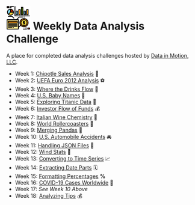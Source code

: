 # ![data](img/data-1.png)  Weekly Data Analysis Challenge

A place for completed data analysis challenges hosted by [Data in Motion, LLC](https://www.linkedin.com/company/data-in-motion-llc/).

- Week 1: [Chipotle Sales Analysis](https://github.com/robyndwhite/weekly_da_challenge/blob/main/Weekly%20Data%20Analysis%20Challenge/Week%201_WDAC.ipynb) :burrito:
- Week 2: [UEFA Euro 2012 Analysis](https://github.com/robyndwhite/weekly_da_challenge/blob/main/Weekly%20Data%20Analysis%20Challenge/Week%202_WDAC.ipynb) :soccer:
- Week 3: [Where the Drinks Flow](https://github.com/robyndwhite/weekly_da_challenge/blob/main/Weekly%20Data%20Analysis%20Challenge/Week%203_WDAC.ipynb) :beer:
- Week 4: [U.S. Baby Names](https://github.com/robyndwhite/weekly_da_challenge/blob/main/Weekly%20Data%20Analysis%20Challenge/Week%204_WDAC.ipynb) :baby:
- Week 5: [Exploring Titanic Data](https://github.com/robyndwhite/weekly_da_challenge/blob/main/Weekly%20Data%20Analysis%20Challenge/Week%205_WDAC.ipynb) :ship:
- Week 6: [Investor Flow of Funds](https://github.com/robyndwhite/weekly_da_challenge/blob/main/Weekly%20Data%20Analysis%20Challenge/Week%206_WDAC.ipynb) :moneybag:
- Week 7: [Italian Wine Chemistry](https://github.com/robyndwhite/weekly_da_challenge/blob/main/Weekly%20Data%20Analysis%20Challenge/Week%207_WDAC.ipynb) :wine_glass:
- Week 8: [World Rollercoasters](https://github.com/robyndwhite/weekly_da_challenge/blob/main/Weekly%20Data%20Analysis%20Challenge/Week%208_WDAC.ipynb) :roller_coaster:
- Week 9: [Merging Pandas](https://github.com/robyndwhite/weekly_da_challenge/blob/main/Weekly%20Data%20Analysis%20Challenge/Week%209_WDAC.ipynb) :panda_face:
- Week 10: [U.S. Automobile Accidents](https://github.com/robyndwhite/weekly_da_challenge/blob/main/Weekly%20Data%20Analysis%20Challenge/Week%2010_WDAC.ipynb) :oncoming_automobile:
- Week 11: [Handling JSON Files](https://github.com/robyndwhite/weekly_da_challenge/blob/main/Weekly%20Data%20Analysis%20Challenge/Week%2011_WDAC.ipynb) :minidisc:
- Week 12: [Wind Stats](https://github.com/robyndwhite/weekly_da_challenge/blob/main/Weekly%20Data%20Analysis%20Challenge/Week%2012_WDAC.ipynb) :dash:
- Week 13: [Converting to Time Series](https://github.com/robyndwhite/weekly_da_challenge/blob/main/Weekly%20Data%20Analysis%20Challenge/Week%2013_WDAC.ipynb) :chart_with_upwards_trend:
- Week 14: [Extracting Date Parts](https://github.com/robyndwhite/weekly_da_challenge/blob/main/Weekly%20Data%20Analysis%20Challenge/Week%2014_WDAC.ipynb) :spiral_calendar:
- Week 15: [Formatting Percentages](https://github.com/robyndwhite/weekly_da_challenge/blob/main/Weekly%20Data%20Analysis%20Challenge/Week%2015_WDAC.ipynb) **%**
- Week 16: [COVID-19 Cases Worldwide](https://nbviewer.org/github/robyndwhite/weekly_da_challenge/blob/main/Weekly%20Data%20Analysis%20Challenge/Week%2016_WDAC.ipynb) :microbe:
- Week 17: *See Week 10 Above*
- Week 18: [Analyzing Tips](https://github.com/robyndwhite/weekly_da_challenge/blob/main/Weekly%20Data%20Analysis%20Challenge/Week%2018_WDAC.ipynb) :moneybag:

